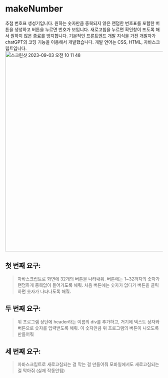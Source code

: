 # makeNumber
추첨 번호표 생성기입니다. 원하는 숫자만큼 중복되지 않은 랜덤한 번호표를 포함한 버튼을 생성하고 버튼을 누르면 번호가 보입니다.
새로고침을 누르면 확인창이 뜨도록 해서 원하지 않은 종료를 방지합니다.
기본적인 프론트엔드 개발 지식을 가진 개발자가 chatGPT의 코딩 기능을 이용해서 개발했습니다.
개발 언어는 CSS, HTML, 자바스크립트입니다.
<img width="640" alt="스크린샷 2023-09-03 오전 10 11 48" src="https://github.com/kbj2934/makeNumber/assets/7522833/82f09ce3-198d-48c7-bf8a-28178c6e64fe">

## 첫 번째 요구:
> 자바스크립트로 화면에 32개의 버튼을 나타내줘.
> 버튼에는 1~32까지의 숫자가 랜덤하게 중복없이 들어가도록 해줘.
> 처음 버튼에는 숫자가 없다가 버튼을 클릭하면 숫자가 나타나도록 해줘.

## 두 번째 요구:
> 위 프로그램 상단에 header라는 이름의 div를 추가하고, 거기에 텍스트 상자와 버튼으로 숫자를 입력받도록 해줘.
> 이 숫자만큼 위 프로그램의 버튼이 나오도록 만들어줘

## 세 번째 요구:
> 자바스크립트로 새로고침되는 걸 막는 걸 만들어줘
> 모바일에서도 새로고침되는 걸 막아줘 (실제 작동안됨)
